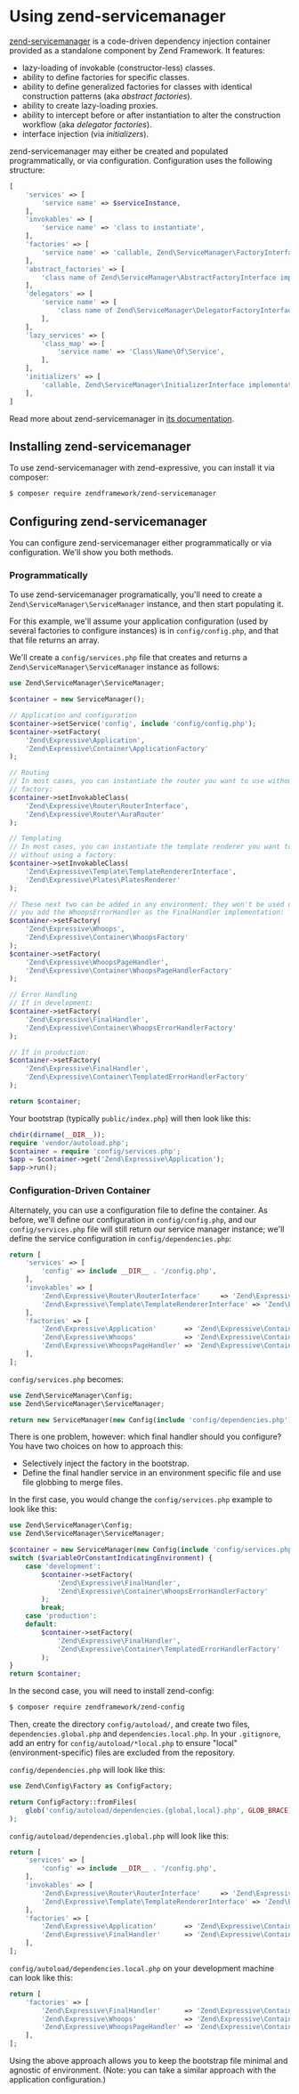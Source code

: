 # Using zend-servicemanager

[zend-servicemanager](https://github.com/zendframework/zend-servicemanager) is a
code-driven dependency injection container provided as a standalone component by
Zend Framework. It features:

- lazy-loading of invokable (constructor-less) classes.
- ability to define factories for specific classes.
- ability to define generalized factories for classes with identical
  construction patterns (aka *abstract factories*).
- ability to create lazy-loading proxies.
- ability to intercept before or after instantiation to alter the construction
  workflow (aka *delegator factories*).
- interface injection (via *initializers*).

zend-servicemanager may either be created and populated programmatically, or via
configuration. Configuration uses the following structure:

```php
[
    'services' => [
        'service name' => $serviceInstance,
    ],
    'invokables' => [
        'service name' => 'class to instantiate',
    ],
    'factories' => [
        'service name' => 'callable, Zend\ServiceManager\FactoryInterface instance, or name of factory class returning the service',
    ],
    'abstract_factories' => [
        'class name of Zend\ServiceManager\AbstractFactoryInterface implementation',
    ],
    'delegators' => [
        'service name' => [
            'class name of Zend\ServiceManager\DelegatorFactoryInterface implementation',
        ],
    ],
    'lazy_services' => [
        'class_map' => [
            'service name' => 'Class\Name\Of\Service',
        ],
    ],
    'initializers' => [
        'callable, Zend\ServiceManager\InitializerInterface implementation, or name of initializer class',
    ],
]
```

Read more about zend-servicemanager in [its documentation](https://docs.zendframework.com/zend-servicemanager/).

## Installing zend-servicemanager

To use zend-servicemanager with zend-expressive, you can install it via
composer:

```bash
$ composer require zendframework/zend-servicemanager
```

## Configuring zend-servicemanager

You can configure zend-servicemanager either programmatically or via
configuration. We'll show you both methods.

### Programmatically

To use zend-servicemanager programatically, you'll need to create a
`Zend\ServiceManager\ServiceManager` instance, and then start populating it.

For this example, we'll assume your application configuration (used by several
factories to configure instances) is in `config/config.php`, and that that file
returns an array.

We'll create a `config/services.php` file that creates and returns a
`Zend\ServiceManager\ServiceManager` instance as follows:

```php
use Zend\ServiceManager\ServiceManager;

$container = new ServiceManager();

// Application and configuration
$container->setService('config', include 'config/config.php');
$container->setFactory(
    'Zend\Expressive\Application',
    'Zend\Expressive\Container\ApplicationFactory'
);

// Routing
// In most cases, you can instantiate the router you want to use without using a
// factory:
$container->setInvokableClass(
    'Zend\Expressive\Router\RouterInterface',
    'Zend\Expressive\Router\AuraRouter'
);

// Templating
// In most cases, you can instantiate the template renderer you want to use
// without using a factory:
$container->setInvokableClass(
    'Zend\Expressive\Template\TemplateRendererInterface',
    'Zend\Expressive\Plates\PlatesRenderer'
);

// These next two can be added in any environment; they won't be used unless
// you add the WhoopsErrorHandler as the FinalHandler implementation:
$container->setFactory(
    'Zend\Expressive\Whoops',
    'Zend\Expressive\Container\WhoopsFactory'
);
$container->setFactory(
    'Zend\Expressive\WhoopsPageHandler',
    'Zend\Expressive\Container\WhoopsPageHandlerFactory'
);

// Error Handling
// If in development:
$container->setFactory(
    'Zend\Expressive\FinalHandler',
    'Zend\Expressive\Container\WhoopsErrorHandlerFactory'
);

// If in production:
$container->setFactory(
    'Zend\Expressive\FinalHandler',
    'Zend\Expressive\Container\TemplatedErrorHandlerFactory'
);

return $container;
```

Your bootstrap (typically `public/index.php`) will then look like this:

```php
chdir(dirname(__DIR__));
require 'vendor/autoload.php';
$container = require 'config/services.php';
$app = $container->get('Zend\Expressive\Application');
$app->run();
```

### Configuration-Driven Container

Alternately, you can use a configuration file to define the container. As
before, we'll define our configuration in `config/config.php`, and our
`config/services.php` file will still return our service manager instance; we'll
define the service configuration in `config/dependencies.php`:

```php
return [
    'services' => [
        'config' => include __DIR__ . '/config.php',
    ],
    'invokables' => [
        'Zend\Expressive\Router\RouterInterface'     => 'Zend\Expressive\Router\AuraRouter',
        'Zend\Expressive\Template\TemplateRendererInterface' => 'Zend\Expressive\Plates\PlatesRenderer'
    ],
    'factories' => [
        'Zend\Expressive\Application'       => 'Zend\Expressive\Container\ApplicationFactory',
        'Zend\Expressive\Whoops'            => 'Zend\Expressive\Container\WhoopsFactory',
        'Zend\Expressive\WhoopsPageHandler' => 'Zend\Expressive\Container\WhoopsPageHandlerFactory',
    ],
];
```

`config/services.php` becomes:

```php
use Zend\ServiceManager\Config;
use Zend\ServiceManager\ServiceManager;

return new ServiceManager(new Config(include 'config/dependencies.php'));
```

There is one problem, however: which final handler should you configure? You
have two choices on how to approach this:

- Selectively inject the factory in the bootstrap.
- Define the final handler service in an environment specific file and use file
  globbing to merge files.

In the first case, you would change the `config/services.php` example to look
like this:

```php
use Zend\ServiceManager\Config;
use Zend\ServiceManager\ServiceManager;

$container = new ServiceManager(new Config(include 'config/services.php'));
switch ($variableOrConstantIndicatingEnvironment) {
    case 'development':
        $container->setFactory(
            'Zend\Expressive\FinalHandler',
            'Zend\Expressive\Container\WhoopsErrorHandlerFactory'
        );
        break;
    case 'production':
    default:
        $container->setFactory(
            'Zend\Expressive\FinalHandler',
            'Zend\Expressive\Container\TemplatedErrorHandlerFactory'
        );
}
return $container;
```

In the second case, you will need to install zend-config:

```bash
$ composer require zendframework/zend-config
```

Then, create the directory `config/autoload/`, and create two files,
`dependencies.global.php` and `dependencies.local.php`. In your `.gitignore`,
add an entry for `config/autoload/*local.php` to ensure "local"
(environment-specific) files are excluded from the repository.

`config/dependencies.php` will look like this:

```php
use Zend\Config\Factory as ConfigFactory;

return ConfigFactory::fromFiles(
    glob('config/autoload/dependencies.{global,local}.php', GLOB_BRACE)
);
```

`config/autoload/dependencies.global.php` will look like this:

```php
return [
    'services' => [
        'config' => include __DIR__ . '/config.php',
    ],
    'invokables' => [
        'Zend\Expressive\Router\RouterInterface'     => 'Zend\Expressive\Router\AuraRouter',
        'Zend\Expressive\Template\TemplateRendererInterface' => 'Zend\Expressive\Plates\PlatesRenderer'
    ],
    'factories' => [
        'Zend\Expressive\Application'       => 'Zend\Expressive\Container\ApplicationFactory',
        'Zend\Expressive\FinalHandler'      => 'Zend\Expressive\Container\TemplatedErrorHandlerFactory',
    ],
];
```

`config/autoload/dependencies.local.php` on your development machine can look
like this:

```php
return [
    'factories' => [
        'Zend\Expressive\FinalHandler'      => 'Zend\Expressive\Container\WhoopsErrorHandlerFactory',
        'Zend\Expressive\Whoops'            => 'Zend\Expressive\Container\WhoopsFactory',
        'Zend\Expressive\WhoopsPageHandler' => 'Zend\Expressive\Container\WhoopsPageHandlerFactory',
    ],
];
```

Using the above approach allows you to keep the bootstrap file minimal and
agnostic of environment. (Note: you can take a similar approach with
the application configuration.)
